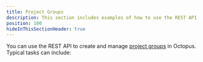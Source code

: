 ```yaml
---
title: Project Groups
description: This section includes examples of how to use the REST API to create and manage project groups in Octopus.
position: 100
hideInThisSectionHeader: true
---
```


You can use the REST API to create and manage [project groups](docs/projects/index.md#project-group) in Octopus. Typical tasks can include:
